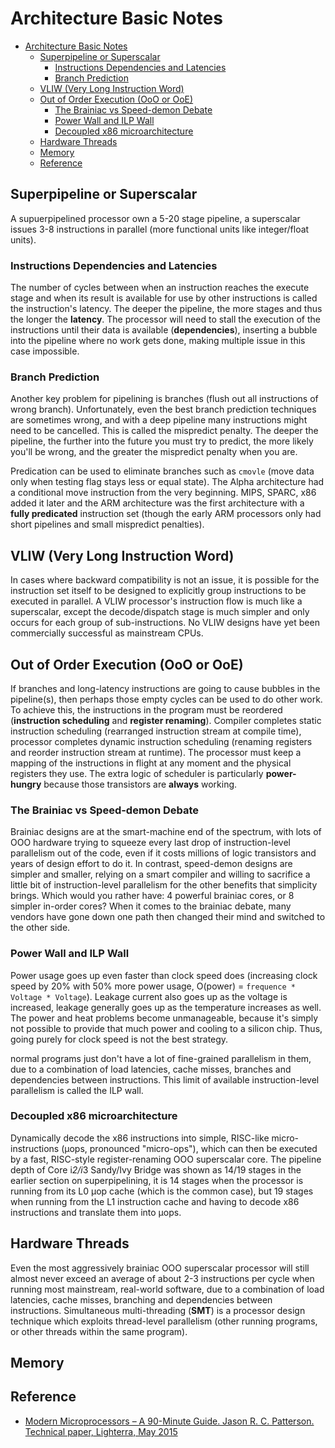 # Architecture Basic Notes

<!-- TOC -->

- [Architecture Basic Notes](#architecture-basic-notes)
  - [Superpipeline or Superscalar](#superpipeline-or-superscalar)
    - [Instructions Dependencies and Latencies](#instructions-dependencies-and-latencies)
    - [Branch Prediction](#branch-prediction)
  - [VLIW (Very Long Instruction Word)](#vliw-very-long-instruction-word)
  - [Out of Order Execution (OoO or OoE)](#out-of-order-execution-ooo-or-ooe)
    - [The Brainiac vs Speed-demon Debate](#the-brainiac-vs-speed-demon-debate)
    - [Power Wall and ILP Wall](#power-wall-and-ilp-wall)
    - [Decoupled x86 microarchitecture](#decoupled-x86-microarchitecture)
  - [Hardware Threads](#hardware-threads)
  - [Memory](#memory)
  - [Reference](#reference)

<!-- /TOC -->

## Superpipeline or Superscalar

A supuerpipelined processor own a 5-20 stage pipeline,
a superscalar issues 3-8 instructions in parallel (more functional units like integer/float units).

### Instructions Dependencies and Latencies

The number of cycles between when an instruction reaches the execute stage
and when its result is available for use by other instructions is called the instruction's latency.
The deeper the pipeline, the more stages and thus the longer the **latency**.
The processor will need to stall the execution of the instructions until their data is available (**dependencies**),
inserting a bubble into the pipeline where no work gets done, making multiple issue in this case impossible.

### Branch Prediction

Another key problem for pipelining is branches (flush out all instructions of wrong branch).
Unfortunately, even the best branch prediction techniques are sometimes wrong,
and with a deep pipeline many instructions might need to be cancelled.
This is called the mispredict penalty.
The deeper the pipeline, the further into the future you must try to predict, the more likely you'll be wrong, and the greater the mispredict penalty when you are.

Predication can be used to eliminate branches such as `cmovle`
(move data only when testing flag stays less or equal state).
The Alpha architecture had a conditional move instruction from the very beginning.
MIPS, SPARC, x86 added it later and the ARM architecture was the first architecture with a **fully predicated** instruction set
(though the early ARM processors only had short pipelines and small mispredict penalties).

## VLIW (Very Long Instruction Word)

In cases where backward compatibility is not an issue,
it is possible for the instruction set itself to be designed to explicitly group instructions to be executed in parallel.
A VLIW processor's instruction flow is much like a superscalar,
except the decode/dispatch stage is much simpler and only occurs for each group of sub-instructions.
No VLIW designs have yet been commercially successful as mainstream CPUs.

## Out of Order Execution (OoO or OoE)

If branches and long-latency instructions are going to cause bubbles in the pipeline(s),
then perhaps those empty cycles can be used to do other work.
To achieve this, the instructions in the program must be reordered (**instruction scheduling** and **register renaming**).
Compiler completes static instruction scheduling (rearranged instruction stream at compile time),
processor completes dynamic instruction scheduling (renaming registers and reorder instruction stream at runtime).
The processor must keep a mapping of the instructions in flight at any moment and the physical registers they use.
The extra logic of scheduler is particularly **power-hungry** because those transistors are **always** working.

### The Brainiac vs Speed-demon Debate

Brainiac designs are at the smart-machine end of the spectrum,
with lots of OOO hardware trying to squeeze every last drop of instruction-level parallelism out of the code,
even if it costs millions of logic transistors and years of design effort to do it.
In contrast, speed-demon designs are simpler and smaller,
relying on a smart compiler and willing to sacrifice a little bit of instruction-level parallelism
for the other benefits that simplicity brings.
Which would you rather have: 4 powerful brainiac cores, or 8 simpler in-order cores?
When it comes to the brainiac debate,
many vendors have gone down one path then changed their mind and switched to the other side.

### Power Wall and ILP Wall

Power usage goes up even faster than clock speed does
(increasing clock speed by 20% with 50% more power usage, O(power) = `frequence * Voltage * Voltage`).
Leakage current also goes up as the voltage is increased,
leakage generally goes up as the temperature increases as well.
The power and heat problems become unmanageable,
because it's simply not possible to provide that much power and cooling to a silicon chip.
Thus, going purely for clock speed is not the best strategy.

normal programs just don't have a lot of fine-grained parallelism in them,
due to a combination of load latencies, cache misses, branches and dependencies between instructions.
This limit of available instruction-level parallelism is called the ILP wall.

### Decoupled x86 microarchitecture

Dynamically decode the x86 instructions into simple, RISC-like micro-instructions (μops, pronounced "micro-ops"),
which can then be executed by a fast, RISC-style register-renaming OOO superscalar core.
The pipeline depth of Core i*2/i*3 Sandy/Ivy Bridge was shown as 14/19 stages in the earlier section on superpipelining,
it is 14 stages when the processor is running from its L0 μop cache (which is the common case),
but 19 stages when running from the L1 instruction cache and having to decode x86 instructions and translate them into μops.

## Hardware Threads

Even the most aggressively brainiac OOO superscalar processor
will still almost never exceed an average of about 2-3 instructions per cycle
when running most mainstream, real-world software,
due to a combination of load latencies, cache misses, branching and dependencies between instructions.
Simultaneous multi-threading (**SMT**) is a processor design technique which exploits thread-level parallelism
(other running programs, or other threads within the same program).

## Memory

## Reference

- [Modern Microprocessors – A 90-Minute Guide. Jason R. C. Patterson. Technical paper, Lighterra, May 2015](http://www.lighterra.com/papers/modernmicroprocessors)
